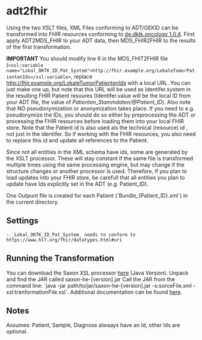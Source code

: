 # adt2fhir

Using the two XSLT files, XML Files conforming to ADT/GEKID can be transformed into FHIR resources conforming to [de.dktk.oncology 1.0.4](https://simplifier.net/packages/de.dktk.oncology/1.0.4).
First apply ADT2MDS_FHIR to your ADT data, then MDS_FHIR2FHIR to the results of the first transformation.

**IMPORTANT**
You should modify line 6 in the MDS_FHIT2FHIR file (```<xsl:variable name="Lokal_DKTK_ID_Pat_System">http://fhir.example.org/LokaleTumorPatientenIds</xsl:variable>```, replace http://fhir.example.org/LokaleTumorPatientenIds
with a local URL. You can just make one up, but note that this URL will be used as Identifer.system in the resulting FHIR Patient resoures (Identifer.value will be the local ID from your ADT file, the value of *Patienten_Stammdaten/@Patient_ID*).
Also note that NO pseudonymization or anonymization takes place. If you need to e.g. pseudonymize the IDs, you should do so either by preprocessing the ADT or processing the FHIR resources before loading them into your local FHIR store. Note that the Patient id is also used als the technical (resource) id , not just in the identifer.
So if working with the FHIR resources, you also need to replace this id and update all references to the Patient.

Since not all entities in the XML schema have ids, some are generated by the XSLT processor. These will stay constant if the same file is transformed multiple times using the same processing engine, but may change if the structure
changes or another processor is used. Therefore, if you plan to load updates into your FHIR store, be carefull that all entities you plan to update have Ids explicitly set in the ADT (e.g. Patient_ID).

One Outpunt file is created for each Patient (´Bundle_{Patient_ID}.xml´) in the current directory.

## Settings
    - _Lokal_DKTK_ID_Pat_System_ needs to conform to https://www.hl7.org/fhir/datatypes.html#uri

## Running the Transformation
You can download the Saxon XSL processor [here](http://saxon.sourceforge.net/#F10HE) (Java Version). Unpack and find the JAR called saxon-he-[version].jar 
Call the JAR from the command line: ´java -jar path/to/jar/saxon-he-[version].jar -s:sorceFile.xml -xsl:tranformationFile.xsl`. Additional documentation can be found [here](https://www.saxonica.com/documentation/index.html#!using-xsl/commandline).
	
## Notes

Assumes: Patient, Sample, Diagnose alwaays have an Id, other Ids are optional.